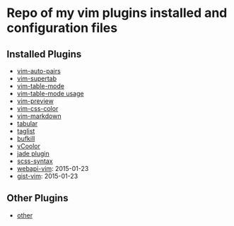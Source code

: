 
# Repo of my vim plugins installed and configuration files

## Installed Plugins

- [vim-auto-pairs][]
- [vim-supertab][]
- [vim-table-mode][]
- [vim-table-mode usage][vim tab-mode usage]
- [vim-preview][]
- [vim-css-color][]
- [vim-markdown][]
- [tabular][]
- [taglist][vim taglist]
- [bufkill][vim bufkill]
- [vCoolor][]
- [jade plugin][]
- [scss-syntax][]
- [webapi-vim][]: 2015-01-23
- [gist-vim][]: 2015-01-23

## Other Plugins

- [other][how to make vim good ide]




[jade plugin]: https://github.com/digitaltoad/vim-jade
[vim-table-mode]: https://github.com/dhruvasagar/vim-table-mode
[vim-preview]: https://github.com/greyblake/vim-preview
[vim-auto-pairs]: https://github.com/jiangmiao/auto-pairs
[vim-supertab]: https://github.com/ervandew/supertab
[vCoolor]: https://github.com/KabbAmine/vCoolor.vim
[vim-css-color]: https://github.com/ap/vim-css-color
[vim tab-mode usage]: http://howiefh.github.io/2014/04/29/vim-table-mode/
[vim bufkill]: http://www.vim.org/scripts/script.php?script_id=1147
[vim taglist]: http://www.vim.org/scripts/script.php?script_id=273
[how to make vim good ide]: http://news.html5tricks.com/how-to-make-vim-good-ide.html
[vim-markdown]: https://github.com/plasticboy/vim-markdown
[tabular]: https://github.com/godlygeek/tabular
[scss-syntax]: https://github.com/cakebaker/scss-syntax.vim
[webapi-vim]: https://github.com/mattn/webapi-vim
[gist-vim]: https://github.com/mattn/gist-vim
